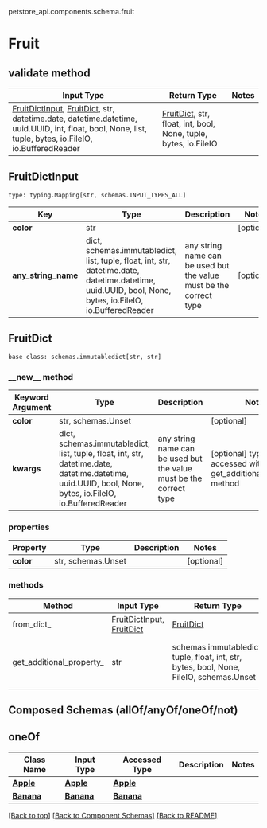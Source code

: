 petstore_api.components.schema.fruit
# Fruit

## validate method
Input Type | Return Type | Notes
------------ | ------------- | -------------
[FruitDictInput](#fruitdictinput), [FruitDict](#fruitdict), str, datetime.date, datetime.datetime, uuid.UUID, int, float, bool, None, list, tuple, bytes, io.FileIO, io.BufferedReader | [FruitDict](#fruitdict), str, float, int, bool, None, tuple, bytes, io.FileIO |

## FruitDictInput
```
type: typing.Mapping[str, schemas.INPUT_TYPES_ALL]
```
Key | Type |  Description | Notes
------------ | ------------- | ------------- | -------------
**color** | str |  | [optional]
**any_string_name** | dict, schemas.immutabledict, list, tuple, float, int, str, datetime.date, datetime.datetime, uuid.UUID, bool, None, bytes, io.FileIO, io.BufferedReader | any string name can be used but the value must be the correct type | [optional]

## FruitDict
```
base class: schemas.immutabledict[str, str]

```
### &lowbar;&lowbar;new&lowbar;&lowbar; method
Keyword Argument | Type | Description | Notes
---------------- | ---- | ----------- | -----
**color** | str, schemas.Unset |  | [optional]
**kwargs** | dict, schemas.immutabledict, list, tuple, float, int, str, datetime.date, datetime.datetime, uuid.UUID, bool, None, bytes, io.FileIO, io.BufferedReader | any string name can be used but the value must be the correct type | [optional] typed value is accessed with the get_additional_property_ method

### properties
Property | Type | Description | Notes
-------- | ---- | ----------- | -----
**color** | str, schemas.Unset |  | [optional]

### methods
Method | Input Type | Return Type | Notes
------ | ---------- | ----------- | ------
from_dict_ | [FruitDictInput](#fruitdictinput), [FruitDict](#fruitdict) | [FruitDict](#fruitdict) | a constructor
get_additional_property_ | str | schemas.immutabledict, tuple, float, int, str, bytes, bool, None, FileIO, schemas.Unset | provides type safety for additional properties

## Composed Schemas (allOf/anyOf/oneOf/not)
## oneOf
Class Name | Input Type | Accessed Type | Description | Notes
------------- | ------------- | ------------- | ------------- | -------------
[**Apple**](apple.md) | [**Apple**](apple.md) | [**Apple**](apple.md) |  |
[**Banana**](banana.md) | [**Banana**](banana.md) | [**Banana**](banana.md) |  |

[[Back to top]](#top) [[Back to Component Schemas]](../../../README.md#Component-Schemas) [[Back to README]](../../../README.md)
